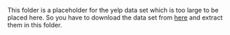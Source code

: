 This folder is a placeholder for the yelp data set which is too large to be placed here. So you have to download the data set from [here](https://www.yelp.com/dataset_challenge) and extract them in this folder.
